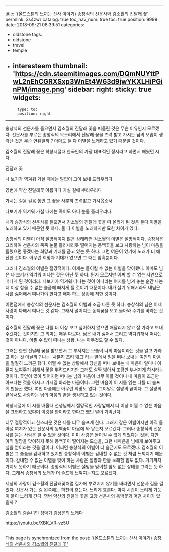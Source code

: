
---
title: '(올드스톤의 느끼는 산사 이야기) 송창식의 선운사와 김소월의 진달래 꽃'
permlink: 3s4zwr
catalog: true
toc_nav_num: true
toc: true
position: 9999
date: 2018-09-21 08:39:51
categories:
- oldstone
tags:
- oldstone
- travel
- temple
- interesteem
thumbnail: 'https://cdn.steemitimages.com/DQmNUYttPwL2nEhCGRXSxp3WnEt4W63d9jwYKXLHiPGinPM/image.png'
sidebar:
    right:
        sticky: true
widgets:
    -
        type: toc
        position: right
---


송창식의 선운사를 들으면서 김소월의 진달래 꽃을 떠올린 것은 무슨 이유인지 모르겠다. 선운사를 부르는 송창식의 목소리에서 진달래 꽃을 즈려 밟고 가시는 님의 모습이 생각난 것은 무슨 연유일까 ? 아마도 둘 다 이별을 노래하고 있기 때문일 것이다. 

김소월의 진달래 꽃은 학창시절때 한국인의 가장 대표적인 정서라고 하면서 배웠던 시다. 

진달래 꽃 

나 보기가 역겨워
가실 때에는 
말없이 고이 보내 드리우리다

영변에 약산 
진달래꽃 
아름따다 가실 길에 뿌리우리다

가시는 걸음 걸음
놓인 그 꽃을 
사뿐히 즈려밟고 가시옵소서

나보기가 역겨워 
가실 때에는 
죽어도 아니 눈물 흘리우리다. 

내가 송창식의 선운사를 들으면서 김소월의 진달래 꽃을 떠 올리게 된 것은 둘다 이별을 노래하고 있기 때문인 듯 하다. 둘 다 이별을 노래하지만 묘한 차이가 있다. 

송창식의 이별이 아직 절망적이지 않은 상태라면 김소월의 이별은 절망적이다. 송창식은 그리하여 선운사의 뚝뚝 눈물 흘러내리듯 떨어지는 동백꽃을 보고 사랑하는 님이 마음을 돌렸으면 좋겠다는 희망과 기대를 품고 있는 듯 하다. 그런 여운이 있기에 노래가 더 애잔한 것이다. 아무런 희망과 기대가 없으면 그 때는 암흑뿐이다. 

그러나 김소월의 이별은 절망적이다. 이제는 돌이킬 수 없는 이별을 맞이했다. 아마도 님은 나 보기가 역겨워 떠나는 것은 아닌 듯 하다. 뭔지 모르지만 어찌 할 수 없는 사연으로 떠나게 된 것이리라. 나보기가 역겨워 떠나는 것이 아니라는 여지를 남겨 놓는 순간 나는 더 이상 참을 수 없는 슬픔에 빠지게 될 것이기 때문이다. 내가 살기 위해서라도 내님은 나를 싫어해서 떠나가야 한다고 해야 하는 상황에 처한 것이다. 

이런점에서 송창식의 선운사는 김소월의 이별과 조금 다른 듯 하다. 송창식의 님은 이제 사랑이 다해서 떠나는 것 같다. 그래서 떨어지는 동백꽃을 보고 돌아와 주기를 바라는 것이다. 

김소월의 진달래 꽃은 나를 더 이상 보고 싶어하지 않으면 매달리지 않고 잘 가라고 보내주겠다는 것이지만 그 의미는 매우 다르다. 님은 내가 싫어서 그리고 역겨워해서 떠나는 것이 아니다. 어쩔 수 없이 떠나는 상황. 나는 아무것도 할 수 없다. 

그러는 한편 진달래 꽃을 밟으면서 그 부서지는 모습이 나의 마음이라는 것을 알고 가라고 하는 것 아닐까 ? 나는 '사뿐히 즈려 밟고'라는 말에서 임을 떠나 보내는 여인의 마음을 절절히 느끼곤 했다. 어쩔 수 없는 상황에서 당신을 떠나 보내는 내 마음이 얼마나 아픈지 보여주기 위해서 꽃을 뿌려드리지만 그래도 살짝 밟아서 조금만 부서지게 하시라는 것이다. 꽃잎이 많이 찢어지면 떠나는 님의 마음이 너무 아플 것이니 내 마음이 조금만 아프다는 것을 아시고 가시길 바라는 마음이다. 그런 마음이 이 시를 읽는 나를 더 슬프게 만들곤 했다. 여인 아픔에는 아무런 희망도 없다. 그야말로 절망의 끝이다. 그 절망의 끝에서도 사랑하는 님의 마음의 끝을 생각하고 있는 것이다. 

 학창시절에 이 시를 배울때 선생님께서 절망적인 사랑앞에서 더 이상 어쩔 수 없는 마음을 표현하고 있다며 이것을 한이라고 한다고 했던 말이 기억난다. 

너무 절망적이고 한스러운 것은 나를 너무 슬프게 한다. 그래서 같은 이별이지만 아직 돌아설 여지가 있는 선운사의 동백꽃이 마음에 와 닿는지 모르겠다. 그러나 송창식의 선운사를 듣는 사람은 알 수 있을 것이다. 이미 사랑은 돌이킬 수 없게 되었다는 것을. 다만 아직 절망을 맞이하지 못해 동백꽃이 떨어지는 모습을, 그런 내마음을 님에게 보여주고 싶을 뿐이라는 것을 말이다. 어쩌면 송창식의 이별이 더 슬픈지도 모르겠다. 김소월의 이별은 그 슬픔을 감내하고 있지만 송창식의 이별은 감내할 수 없는 것 처럼 느껴지기 때문이다. 감내할 수 없는 이별을 맞이 하는 사람은 절망과 한을 노래할 힘도 없다. 거기까지 가지도 못하기 때문이다. 송창식의 이별은 절망을 맞이할 힘도 없는 상태를 그리는 듯 하다. 그래서 송창식의 노래가 더 슬프게 느껴지는지도 모르겠다. 

세상의 사랑이 김소월의 진달래꽃처럼 길가에 뿌려지지 않기를 바라면서 선운사 길을 걸었다. 
선운사 가는 길 왼쪽에는 하천이 흐는다. 느리게 흐른다. 마치 시간이 느리게 가듯이 물이 느리게 간다. 
영변 약산의 진달래 꽃은 고창 선운사의 동백꽃과 어떤 차이가 있을까 ?

김소월의 증손녀인 성악가 김상은의 노래다

https://youtu.be/XBK_VR-vz5U

- - -

This page is synchronized from the post: ['(올드스톤의 느끼는 산사 이야기) 송창식의 선운사와 김소월의 진달래 꽃'](https://steemit.com/@oldstone/3s4zwr)
